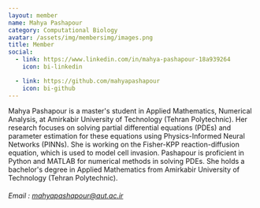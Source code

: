 ```yaml
---
layout: member
name: Mahya Pashapour
category: Computational Biology
avatar: /assets/img/membersimg/images.png
title: Member
social:
  - link: https://www.linkedin.com/in/mahya-pashapour-18a939264
    icon: bi-linkedin

  - link: https://github.com/mahyapashapour
    icon: bi-github
---
```


Mahya Pashapour is a master's student in Applied Mathematics, Numerical Analysis, at Amirkabir University of Technology (Tehran Polytechnic). Her research focuses on solving partial differential equations (PDEs) and parameter estimation for these equations using Physics-Informed Neural Networks (PINNs). She is working on the Fisher-KPP reaction-diffusion equation, which is used to model cell invasion. Pashapour is proficient in Python and MATLAB for numerical methods in solving PDEs. She holds a bachelor's degree in Applied Mathematics from Amirkabir University of Technology (Tehran Polytechnic).

###### Email : mahyapashapour@aut.ac.ir
